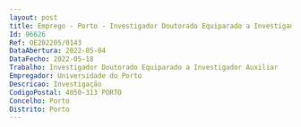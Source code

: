 ```yaml
--- 
layout: post
title: Emprego - Porto - Investigador Doutorado Equiparado a Investigador Auxiliar
Id: 96626
Ref: OE202205/0143
DataAbertura: 2022-05-04
DataFecho: 2022-05-18
Trabalho: Investigador Doutorado Equiparado a Investigador Auxiliar
Empregador: Universidade do Porto
Descricao: Investigação
CodigoPostal: 4050-313 PORTO
Concelho: Porto
Distrito: Porto
--- 
```

